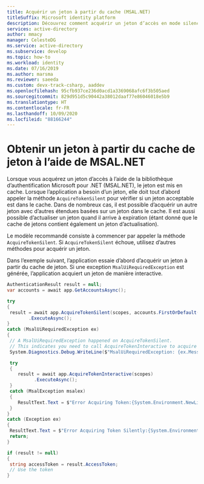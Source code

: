 ```yaml
---
title: Acquérir un jeton à partir du cache (MSAL.NET)
titleSuffix: Microsoft identity platform
description: Découvrez comment acquérir un jeton d’accès en mode silencieux (à partir du cache de jeton) à l’aide de la bibliothèque d’authentification Microsoft pour .NET (MSAL.NET).
services: active-directory
author: mmacy
manager: CelesteDG
ms.service: active-directory
ms.subservice: develop
ms.topic: how-to
ms.workload: identity
ms.date: 07/16/2019
ms.author: marsma
ms.reviewer: saeeda
ms.custom: devx-track-csharp, aaddev
ms.openlocfilehash: 95cfb937ce236d0acd1a3369068afc6f3b505aed
ms.sourcegitcommit: 829d951d5c90442a38012daaf77e86046018e5b9
ms.translationtype: HT
ms.contentlocale: fr-FR
ms.lasthandoff: 10/09/2020
ms.locfileid: "88166244"
---
```

# <a name="get-a-token-from-the-token-cache-using-msalnet"></a>Obtenir un jeton à partir du cache de jeton à l’aide de MSAL.NET

Lorsque vous acquérez un jeton d’accès à l’aide de la bibliothèque d’authentification Microsoft pour .NET (MSAL.NET), le jeton est mis en cache. Lorsque l’application a besoin d’un jeton, elle doit tout d’abord appeler la méthode `AcquireTokenSilent` pour vérifier si un jeton acceptable est dans le cache. Dans de nombreux cas, il est possible d’acquérir un autre jeton avec d’autres étendues basées sur un jeton dans le cache. Il est aussi possible d’actualiser un jeton quand il arrive à expiration (étant donné que le cache de jetons contient également un jeton d’actualisation).

Le modèle recommandé consiste à commencer par appeler la méthode `AcquireTokenSilent`.  Si `AcquireTokenSilent` échoue, utilisez d’autres méthodes pour acquérir un jeton.

Dans l’exemple suivant, l’application essaie d’abord d’acquérir un jeton à partir du cache de jeton.  Si une exception `MsalUiRequiredException` est générée, l’application acquiert un jeton de manière interactive. 

```csharp
AuthenticationResult result = null;
var accounts = await app.GetAccountsAsync();

try
{
 result = await app.AcquireTokenSilent(scopes, accounts.FirstOrDefault())
        .ExecuteAsync();
}
catch (MsalUiRequiredException ex)
{
 // A MsalUiRequiredException happened on AcquireTokenSilent.
 // This indicates you need to call AcquireTokenInteractive to acquire a token
 System.Diagnostics.Debug.WriteLine($"MsalUiRequiredException: {ex.Message}");

 try
 {
    result = await app.AcquireTokenInteractive(scopes)
          .ExecuteAsync();
 }
 catch (MsalException msalex)
 {
    ResultText.Text = $"Error Acquiring Token:{System.Environment.NewLine}{msalex}";
 }
}
catch (Exception ex)
{
 ResultText.Text = $"Error Acquiring Token Silently:{System.Environment.NewLine}{ex}";
 return;
}

if (result != null)
{
 string accessToken = result.AccessToken;
 // Use the token
}
```
